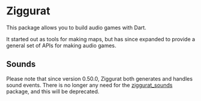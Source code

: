 # Ziggurat

This package allows you to build audio games with Dart.

It started out as tools for making maps, but has since expanded to provide a
general set of APIs for making audio games.

## Sounds

Please note that since version 0.50.0, Ziggurat both generates and handles sound
events. There is no longer any need for the
[ziggurat_sounds](https://pub.dev/packages/ziggurat_sounds) package, and this
will be deprecated.
